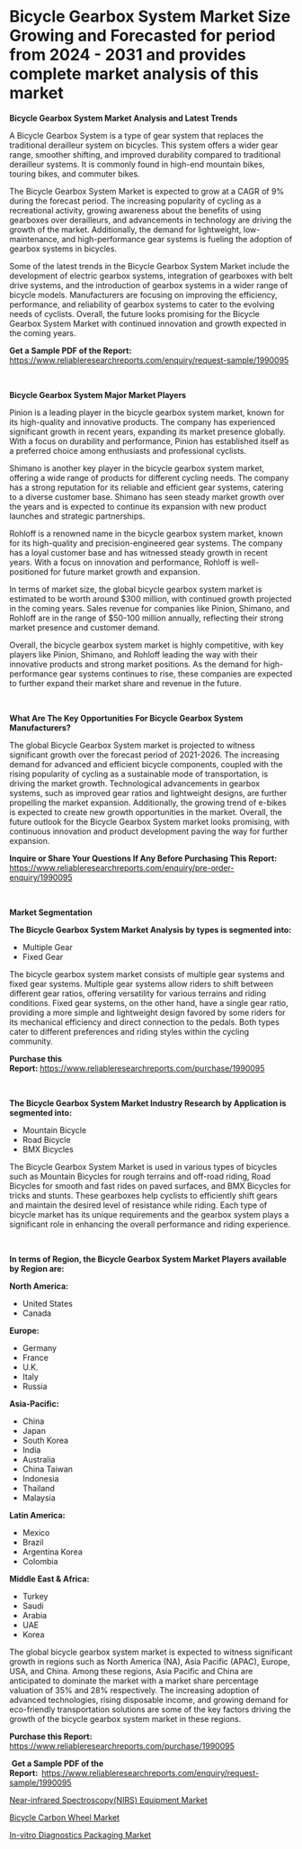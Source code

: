 <p><h1>Bicycle Gearbox System Market Size Growing and Forecasted for period from 2024 - 2031 and provides complete market analysis of this market</h1></p><p><strong>Bicycle Gearbox System Market Analysis and Latest Trends</strong></p>
<p><p>A Bicycle Gearbox System is a type of gear system that replaces the traditional derailleur system on bicycles. This system offers a wider gear range, smoother shifting, and improved durability compared to traditional derailleur systems. It is commonly found in high-end mountain bikes, touring bikes, and commuter bikes.</p><p>The Bicycle Gearbox System Market is expected to grow at a CAGR of 9% during the forecast period. The increasing popularity of cycling as a recreational activity, growing awareness about the benefits of using gearboxes over derailleurs, and advancements in technology are driving the growth of the market. Additionally, the demand for lightweight, low-maintenance, and high-performance gear systems is fueling the adoption of gearbox systems in bicycles.</p><p>Some of the latest trends in the Bicycle Gearbox System Market include the development of electric gearbox systems, integration of gearboxes with belt drive systems, and the introduction of gearbox systems in a wider range of bicycle models. Manufacturers are focusing on improving the efficiency, performance, and reliability of gearbox systems to cater to the evolving needs of cyclists. Overall, the future looks promising for the Bicycle Gearbox System Market with continued innovation and growth expected in the coming years.</p></p>
<p><strong>Get a Sample PDF of the Report:&nbsp;</strong> <a href="https://www.reliableresearchreports.com/enquiry/request-sample/1990095">https://www.reliableresearchreports.com/enquiry/request-sample/1990095</a></p>
<p>&nbsp;</p>
<p><strong>Bicycle Gearbox System Major Market Players</strong></p>
<p><p>Pinion is a leading player in the bicycle gearbox system market, known for its high-quality and innovative products. The company has experienced significant growth in recent years, expanding its market presence globally. With a focus on durability and performance, Pinion has established itself as a preferred choice among enthusiasts and professional cyclists.</p><p>Shimano is another key player in the bicycle gearbox system market, offering a wide range of products for different cycling needs. The company has a strong reputation for its reliable and efficient gear systems, catering to a diverse customer base. Shimano has seen steady market growth over the years and is expected to continue its expansion with new product launches and strategic partnerships.</p><p>Rohloff is a renowned name in the bicycle gearbox system market, known for its high-quality and precision-engineered gear systems. The company has a loyal customer base and has witnessed steady growth in recent years. With a focus on innovation and performance, Rohloff is well-positioned for future market growth and expansion.</p><p>In terms of market size, the global bicycle gearbox system market is estimated to be worth around $300 million, with continued growth projected in the coming years. Sales revenue for companies like Pinion, Shimano, and Rohloff are in the range of $50-100 million annually, reflecting their strong market presence and customer demand.</p><p>Overall, the bicycle gearbox system market is highly competitive, with key players like Pinion, Shimano, and Rohloff leading the way with their innovative products and strong market positions. As the demand for high-performance gear systems continues to rise, these companies are expected to further expand their market share and revenue in the future.</p></p>
<p>&nbsp;</p>
<p><strong>What Are The Key Opportunities For Bicycle Gearbox System Manufacturers?</strong></p>
<p><p>The global Bicycle Gearbox System market is projected to witness significant growth over the forecast period of 2021-2026. The increasing demand for advanced and efficient bicycle components, coupled with the rising popularity of cycling as a sustainable mode of transportation, is driving the market growth. Technological advancements in gearbox systems, such as improved gear ratios and lightweight designs, are further propelling the market expansion. Additionally, the growing trend of e-bikes is expected to create new growth opportunities in the market. Overall, the future outlook for the Bicycle Gearbox System market looks promising, with continuous innovation and product development paving the way for further expansion.</p></p>
<p><strong>Inquire or Share Your Questions If Any Before Purchasing This Report:</strong> <a href="https://www.reliableresearchreports.com/enquiry/pre-order-enquiry/1990095">https://www.reliableresearchreports.com/enquiry/pre-order-enquiry/1990095</a></p>
<p>&nbsp;</p>
<p><strong>Market Segmentation</strong></p>
<p><strong>The Bicycle Gearbox System Market Analysis by types is segmented into:</strong></p>
<p><ul><li>Multiple Gear</li><li>Fixed Gear</li></ul></p>
<p><p>The bicycle gearbox system market consists of multiple gear systems and fixed gear systems. Multiple gear systems allow riders to shift between different gear ratios, offering versatility for various terrains and riding conditions. Fixed gear systems, on the other hand, have a single gear ratio, providing a more simple and lightweight design favored by some riders for its mechanical efficiency and direct connection to the pedals. Both types cater to different preferences and riding styles within the cycling community.</p></p>
<p><strong>Purchase this Report:&nbsp;</strong><a href="https://www.reliableresearchreports.com/purchase/1990095">https://www.reliableresearchreports.com/purchase/1990095</a></p>
<p>&nbsp;</p>
<p><strong>The Bicycle Gearbox System Market Industry Research by Application is segmented into:</strong></p>
<p><ul><li>Mountain Bicycle</li><li>Road Bicycle</li><li>BMX Bicycles</li></ul></p>
<p><p>The Bicycle Gearbox System Market is used in various types of bicycles such as Mountain Bicycles for rough terrains and off-road riding, Road Bicycles for smooth and fast rides on paved surfaces, and BMX Bicycles for tricks and stunts. These gearboxes help cyclists to efficiently shift gears and maintain the desired level of resistance while riding. Each type of bicycle market has its unique requirements and the gearbox system plays a significant role in enhancing the overall performance and riding experience.</p></p>
<p>&nbsp;</p>
<p><strong>In terms of Region, the Bicycle Gearbox System Market Players available by Region are:</strong></p>
<p>
    <p> <strong> North America: </strong>
        <ul>
            <li>United States</li>
            <li>Canada</li>
        </ul>
        </p> 
    <p> <strong> Europe: </strong>
        <ul>
            <li>Germany</li>
            <li>France</li>
            <li>U.K.</li>
            <li>Italy</li>
            <li>Russia</li>
        </ul>
        </p> 
    <p> <strong> Asia-Pacific: </strong>
        <ul>
            <li>China</li>
            <li>Japan</li>
            <li>South Korea</li>
            <li>India</li>
            <li>Australia</li>
            <li>China Taiwan</li>
            <li>Indonesia</li>
            <li>Thailand</li>
            <li>Malaysia</li>
        </ul>
        </p> 
    <p> <strong> Latin America: </strong>
        <ul>
            <li>Mexico</li>
            <li>Brazil</li>
            <li>Argentina Korea</li>
            <li>Colombia</li>
        </ul>
        </p> 
    <p> <strong> Middle East & Africa: </strong>
        <ul>
            <li>Turkey</li>
            <li>Saudi</li>
            <li>Arabia</li>
            <li>UAE</li>
            <li>Korea</li>
        </ul>
    </p>
    </p>
<p><p>The global bicycle gearbox system market is expected to witness significant growth in regions such as North America (NA), Asia Pacific (APAC), Europe, USA, and China. Among these regions, Asia Pacific and China are anticipated to dominate the market with a market share percentage valuation of 35% and 28% respectively. The increasing adoption of advanced technologies, rising disposable income, and growing demand for eco-friendly transportation solutions are some of the key factors driving the growth of the bicycle gearbox system market in these regions.</p></p>
<p><strong>Purchase this Report: </strong><a href="https://www.reliableresearchreports.com/purchase/1990095">https://www.reliableresearchreports.com/purchase/1990095</a></p>
<p>&nbsp;<strong>Get a Sample PDF of the Report:&nbsp;&nbsp;</strong><a href="https://www.reliableresearchreports.com/enquiry/request-sample/1990095">https://www.reliableresearchreports.com/enquiry/request-sample/1990095</a></p>
<p><strong></strong></p>
<p><p><a href="https://view.publitas.com/reportprime-1/near-infrared-spectroscopy-nirs-equipment-market-research-report-provides-thorough-industry-overview-which-offers-an-in-depth-analysis-of-product-trends-and-new-market-divisions/">Near-infrared Spectroscopy(NIRS) Equipment Market</a></p><p><a href="https://github.com/ruddyyedelwadw/Market-Research-Report-List-1/blob/main/bicycle-carbon-wheel-market.md">Bicycle Carbon Wheel Market</a></p><p><a href="https://view.publitas.com/reportprime-1/in-vitro-diagnostics-packaging-market-size-evaluating-its-market-trends-growth-and-projections-2023-2030/">In-vitro Diagnostics Packaging Market</a></p></p>